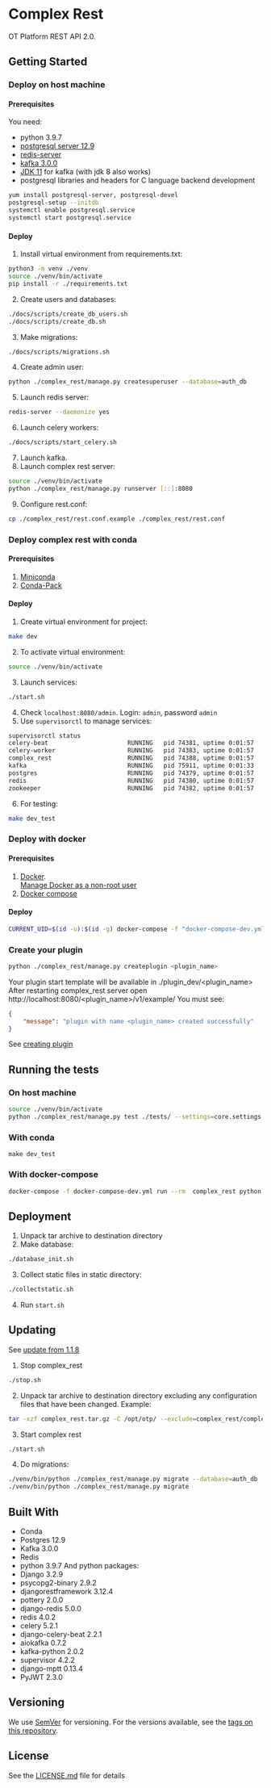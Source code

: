 # Complex Rest

OT Platform REST API 2.0. 

## Getting Started

### Deploy on host machine
####  Prerequisites
You need:  
* python 3.9.7
* [postgresql server 12.9](https://www.postgresql.org/download/linux/)
* [redis-server](https://redis.io/download)
* [kafka 3.0.0](https://kafka.apache.org/quickstart)
* [JDK 11](https://openjdk.java.net/projects/jdk/11/) for kafka (with jdk 8 also works)
* postgresql libraries and headers for C language backend development
```bash
yum install postgresql-server, postgresql-devel
postgresql-setup --initdb
systemctl enable postgresql.service
systemctl start postgresql.service
```
#### Deploy
1. Install virtual environment from requirements.txt:  
```bash
python3 -m venv ./venv
source ./venv/bin/activate
pip install -r ./requirements.txt
```
2. Create users and databases:  
```bash
./docs/scripts/create_db_users.sh
./docs/scripts/create_db.sh
```
3. Make migrations:  
```bash
./docs/scripts/migrations.sh
```
4. Create admin user:  
```bash
python ./complex_rest/manage.py createsuperuser --database=auth_db
```
5. Launch redis server:  
```bash
redis-server --daemonize yes
```
6. Launch celery workers:  
```bash
./docs/scripts/start_celery.sh
```
7. Launch kafka.  
8. Launch complex rest server:  
```bash
source ./venv/bin/activate
python ./complex_rest/manage.py runserver [::]:8080
```
9. Configure rest.conf:  
```bash
cp ./complex_rest/rest.conf.example ./complex_rest/rest.conf
```
### Deploy complex rest with conda
####  Prerequisites
1. [Miniconda](https://docs.conda.io/en/latest/miniconda.html)
2. [Conda-Pack](https://conda.github.io/conda-pack)
#### Deploy
1. Create virtual environment for project:  
```bash
make dev
```
2. To activate virtual environment:  
```bash
source ./venv/bin/activate
```
3. Launch services:  
```bash
./start.sh
```
4. Check `localhost:8080/admin`. Login: `admin`, password `admin`  
5. Use `supervisorctl`  to manage services:  
```bash
supervisorctl status
celery-beat                      RUNNING   pid 74381, uptime 0:01:57
celery-worker                    RUNNING   pid 74383, uptime 0:01:57
complex_rest                     RUNNING   pid 74388, uptime 0:01:57
kafka                            RUNNING   pid 75911, uptime 0:01:33
postgres                         RUNNING   pid 74379, uptime 0:01:57
redis                            RUNNING   pid 74380, uptime 0:01:57
zookeeper                        RUNNING   pid 74382, uptime 0:01:57
```
6. For testing:  
```bash
make dev_test
```

### Deploy with docker 
#### Prerequisites
1. [Docker](https://docs.docker.com/engine/install/).   
[Manage Docker as a non-root user](https://docs.docker.com/engine/install/linux-postinstall/)
2. [Docker compose](https://docs.docker.com/compose/install/)
#### Deploy
```bash
CURRENT_UID=$(id -u):$(id -g) docker-compose -f "docker-compose-dev.yml" up -d --build
```

### Create your plugin
```bash
python ./complex_rest/manage.py createplugin <plugin_name>
```
Your plugin start template will be available in ./plugin_dev/<plugin_name>  
After restarting complex_rest server open http://localhost:8080/<plugin_name>/v1/example/
You must see:  
```json
{
    "message": "plugin with name <plugin_name> created successfully"
}
```
See [creating plugin](docs/creating_plugin.md)

## Running the tests
### On host machine
```bash
source ./venv/bin/activate
python ./complex_rest/manage.py test ./tests/ --settings=core.settings.test
```
### With conda
```
make dev_test
```
### With docker-compose
```bash
docker-compose -f docker-compose-dev.yml run --rm  complex_rest python ./complex_rest/manage.py test ./tests --settings=core.settings.test
```

## Deployment
1. Unpack tar archive to destination directory
2. Make database:  
```bash
./database_init.sh
```
3. Collect static files in static directory:
```bash
./collectstatic.sh
```
4. Run `start.sh`

## Updating
See [update from 1.1.8](docs/updates/update_from_1.1.8/readme)
1. Stop complex_rest
```bash
./stop.sh
```
2. Unpack tar archive to destination directory excluding any configuration files that have been changed. Example:
```bash
tar -xzf complex_rest.tar.gz -C /opt/otp/ --exclude=complex_rest/complex_rest/rest.conf --exclude=complex_rest/complex_rest/nginx_unit.json
```
3. Start complex rest
```bash
./start.sh
```
4. Do migrations:
```bash
./venv/bin/python ./complex_rest/manage.py migrate --database=auth_db
./venv/bin/python ./complex_rest/manage.py migrate
```


## Built With
- Conda
- Postgres 12.9
- Kafka 3.0.0
- Redis
- python 3.9.7
And python packages:
- Django 3.2.9
- psycopg2-binary 2.9.2
- djangorestframework 3.12.4
- pottery 2.0.0
- django-redis 5.0.0
- redis 4.0.2
- celery 5.2.1
- django-celery-beat 2.2.1
- aiokafka 0.7.2
- kafka-python 2.0.2
- supervisor 4.2.2
- django-mptt 0.13.4
- PyJWT 2.3.0

## Versioning

We use [SemVer](http://semver.org/) for versioning. For the versions available, see the [tags on this repository](https://github.com/your/project/tags).

## License

See the [LICENSE.md](LICENSE.md) file for details
